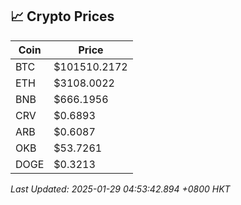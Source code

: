 ## 📈 Crypto Prices

| Coin | Price |
| ---- | ----- |
| BTC | $101510.2172 |
| ETH | $3108.0022 |
| BNB | $666.1956 |
| CRV | $0.6893 |
| ARB | $0.6087 |
| OKB | $53.7261 |
| DOGE | $0.3213 |

_Last Updated: 2025-01-29 04:53:42.894 +0800 HKT_